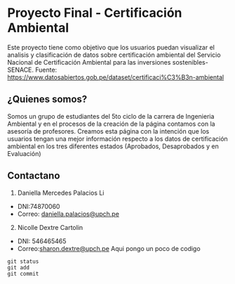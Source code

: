 # Proyecto Final - Certificación Ambiental
Este proyecto tiene como objetivo que los usuarios puedan visualizar el analisis y clasificación de datos sobre certificación ambiental del Servicio Nacional de Certificación Ambiental para las inversiones sostenibles-SENACE. Fuente: https://www.datosabiertos.gob.pe/dataset/certificaci%C3%B3n-ambiental

## ¿Quienes somos?
Somos un grupo de estudiantes del 5to ciclo de la carrera de Ingenieria Ambiental y en el procesos de la creación de la página contamos con la asesoría de profesores. Creamos esta página con la intención que los usuarios tengan una mejor información respecto a los datos de certificación ambiental en los tres diferentes estados (Aprobados, Desaprobados y en Evaluación)
## Contactano
1. Daniella Mercedes Palacios Li
- DNI:74870060
- Correo: daniella.palacios@upch.pe
2. Nicolle Dextre Cartolin
- DNI: 546465465
- Correo:sharon.dextre@upch.pe
Aqui pongo un poco de codigo
```
git status
git add
git commit
```
